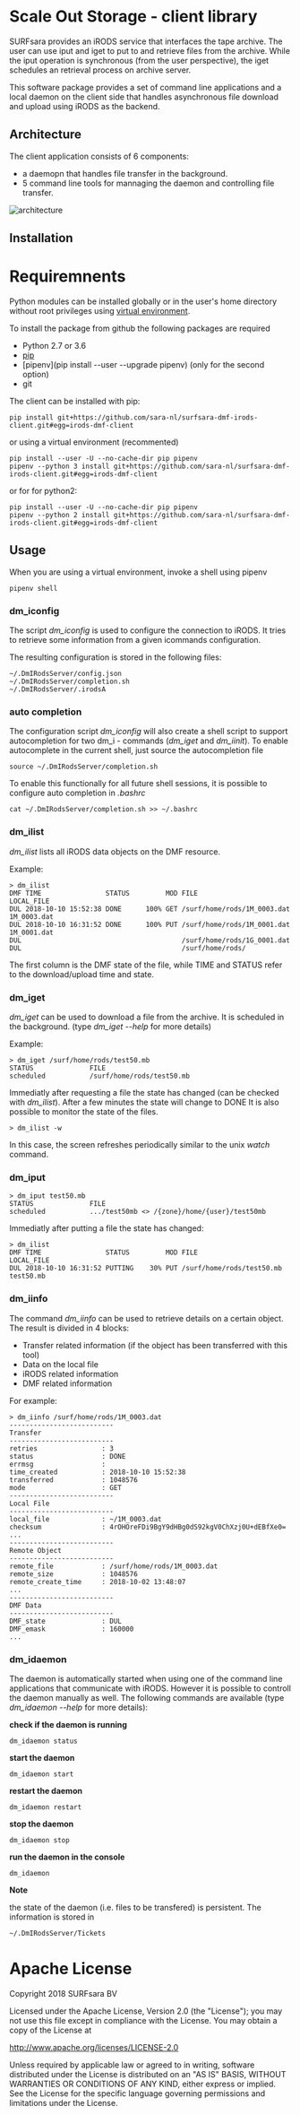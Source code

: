 Scale Out Storage - client library
==================================

SURFsara provides an iRODS service that interfaces the tape archive. The user can use iput and iget to put to and
retrieve files from the archive. While the iput operation is synchronous (from the user perspective), the iget
schedules an retrieval process on archive server.

This software package provides a set of command line applications and a local daemon on the client 
side that handles asynchronous file download and upload using iRODS as the backend.

Architecture
------------
The client application consists of 6 components:
- a daemopn that handles file transfer in the background.
- 5 command line tools for mannaging the daemon and controlling file transfer.

![architecture](https://raw.githubusercontent.com/sara-nl/iRODS_DMF_client/master/doc/arch.png)

Installation
------------

# Requiremnents

Python modules can be installed globally or in the user's home directory 
without root privileges using [virtual environment](https://docs.python.org/3/glossary.html#term-virtual-environment).

To install the package from github the following packages are required
* Python 2.7 or 3.6
* [pip](https://pypi.org/project/pip/) 
* [pipenv](pip install --user --upgrade pipenv) (only for the second option)
* git 


The client can be installed with pip:
    
    pip install git+https://github.com/sara-nl/surfsara-dmf-irods-client.git#egg=irods-dmf-client

or using a virtual environment (recommented)
    
    pip install --user -U --no-cache-dir pip pipenv
    pipenv --python 3 install git+https://github.com/sara-nl/surfsara-dmf-irods-client.git#egg=irods-dmf-client

or for for python2:

    pip install --user -U --no-cache-dir pip pipenv
    pipenv --python 2 install git+https://github.com/sara-nl/surfsara-dmf-irods-client.git#egg=irods-dmf-client

Usage
-----
When you are using a virtual environment, invoke a shell using pipenv

    pipenv shell

### dm_iconfig

The script *dm_iconfig* is used to configure the connection to iRODS.
It tries to retrieve some information from a given 
icommands configuration.

The resulting configuration is stored in the following files:

    ~/.DmIRodsServer/config.json
    ~/.DmIRodsServer/completion.sh
    ~/.DmIRodsServer/.irodsA

### auto completion 

The configuration script *dm_iconfig* will also create a shell script to
support autocompletion for two dm_i - commands (*dm_iget* and *dm_iinit*).
To enable autocomplete in the current shell, just source the autocompletion file

    source ~/.DmIRodsServer/completion.sh

To enable this functionally for all future shell sessions,
it is possible to configure auto completion in *.bashrc*

    cat ~/.DmIRodsServer/completion.sh >> ~/.bashrc


### dm_ilist

*dm_ilist* lists all iRODS data objects on the DMF resource.

Example:

    > dm_ilist
    DMF TIME                STATUS         MOD FILE                              LOCAL_FILE
    DUL 2018-10-10 15:52:38 DONE      100% GET /surf/home/rods/1M_0003.dat       1M_0003.dat
    DUL 2018-10-10 16:31:52 DONE      100% PUT /surf/home/rods/1M_0001.dat       1M_0001.dat
    DUL                                        /surf/home/rods/1G_0001.dat
    DUL                                        /surf/home/rods/

The first column is the DMF state of the file, while TIME and STATUS refer to the
download/upload time and state.

### dm_iget

*dm_iget* can be used to download a file from the archive. It is scheduled in
the background. (type *dm_iget --help* for more details)

Example:

    > dm_iget /surf/home/rods/test50.mb
    STATUS              FILE
    scheduled           /surf/home/rods/test50.mb 

Immediatly after requesting a file the state has changed (can be checked with *dm_ilist*).
After a few minutes the state will change to DONE
It is also possible to monitor the state of the files.

    > dm_ilist -w

In this case, the screen refreshes periodically similar to the unix *watch* command.


### dm_iput

    > dm_iput test50.mb
    STATUS              FILE
    scheduled           .../test50mb <> /{zone}/home/{user}/test50mb

Immediatly after putting a file the state has changed:

    > dm_ilist
    DMF TIME                STATUS         MOD FILE                       LOCAL_FILE
    DUL 2018-10-10 16:31:52 PUTTING    30% PUT /surf/home/rods/test50.mb  test50.mb


### dm_iinfo

The command *dm_iinfo* can be used to retrieve details on a certain object.
The result is divided in 4 blocks:
 * Transfer related information (if the object has been transferred with this tool)
 * Data on the local file
 * iRODS related information
 * DMF related information
 
For example:

    > dm_iinfo /surf/home/rods/1M_0003.dat
    --------------------------
    Transfer 
    --------------------------
    retries                : 3
    status                 : DONE
    errmsg                 :
    time_created           : 2018-10-10 15:52:38
    transferred            : 1048576
    mode                   : GET
    --------------------------
    Local File
    --------------------------
    local_file             : ~/1M_0003.dat
    checksum               : 4rOHOreFDi9BgY9dHBg0dS92kgV0ChXzj0U+dEBfXe0=
    ...
    --------------------------
    Remote Object
    --------------------------
    remote_file            : /surf/home/rods/1M_0003.dat
    remote_size            : 1048576
    remote_create_time     : 2018-10-02 13:48:07
    ...
    --------------------------
    DMF Data
    --------------------------
    DMF_state              : DUL
    DMF_emask              : 160000
    ...



### dm_idaemon

The daemon is automatically started when using one of the command line applications
that communicate with iRODS. However it is possible to controll the daemon manually as well.
The following commands are available (type *dm_idaemon --help* for more details):


**check if the daemon is running**

    dm_idaemon status

**start the daemon**

    dm_idaemon start

**restart the daemon**

    dm_idaemon restart

**stop the daemon**

    dm_idaemon stop

**run the daemon in the console**

    dm_idaemon

**Note**

the state of the daemon (i.e. files to be transfered) is persistent.
The information is stored in 

```
~/.DmIRodsServer/Tickets
```


Apache License
==============

Copyright 2018 SURFsara BV
    
Licensed under the Apache License, Version 2.0 (the "License");
you may not use this file except in compliance with the License.
You may obtain a copy of the License at
    
http://www.apache.org/licenses/LICENSE-2.0
    
Unless required by applicable law or agreed to in writing, software
distributed under the License is distributed on an "AS IS" BASIS,
WITHOUT WARRANTIES OR CONDITIONS OF ANY KIND, either express or implied.
See the License for the specific language governing permissions and
limitations under the License.
